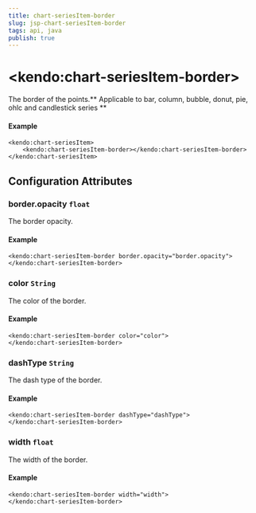 ```yaml
---
title: chart-seriesItem-border
slug: jsp-chart-seriesItem-border
tags: api, java
publish: true
---
```


# \<kendo:chart-seriesItem-border\>

The border of the points.** Applicable to bar, column, bubble, donut, pie, ohlc and candlestick series **

#### Example
    <kendo:chart-seriesItem>
        <kendo:chart-seriesItem-border></kendo:chart-seriesItem-border>
    </kendo:chart-seriesItem>

## Configuration Attributes

### border.opacity `float`

The border opacity.

#### Example
    <kendo:chart-seriesItem-border border.opacity="border.opacity">
    </kendo:chart-seriesItem-border>

### color `String`

The color of the border.

#### Example
    <kendo:chart-seriesItem-border color="color">
    </kendo:chart-seriesItem-border>

### dashType `String`

The dash type of the border.

#### Example
    <kendo:chart-seriesItem-border dashType="dashType">
    </kendo:chart-seriesItem-border>

### width `float`

The width of the border.

#### Example
    <kendo:chart-seriesItem-border width="width">
    </kendo:chart-seriesItem-border>

